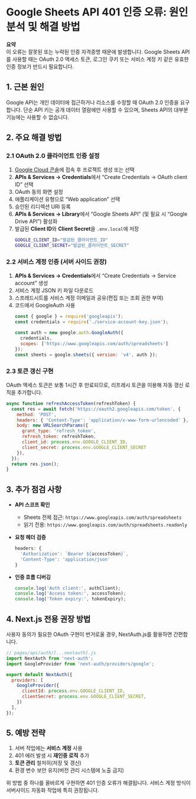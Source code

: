 # Google Sheets API 401 인증 오류: 원인 분석 및 해결 방법

**요약**  
이 오류는 잘못된 또는 누락된 인증 자격증명 때문에 발생합니다. Google Sheets API를 사용할 때는 OAuth 2.0 액세스 토큰, 로그인 쿠키 또는 서비스 계정 키 같은 유효한 인증 정보가 반드시 필요합니다.

## 1. 근본 원인  
Google API는 개인 데이터에 접근하거나 리소스를 수정할 때 OAuth 2.0 인증을 요구합니다. 단순 API 키는 공개 데이터 열람에만 사용할 수 있으며, Sheets API의 대부분 기능에는 사용할 수 없습니다.

## 2. 주요 해결 방법  

### 2.1 OAuth 2.0 클라이언트 인증 설정  
1. [Google Cloud 콘솔](https://console.cloud.google.com)에 접속 후 프로젝트 생성 또는 선택  
2. **APIs & Services → Credentials**에서 “Create Credentials → OAuth client ID” 선택  
3. OAuth 동의 화면 설정  
4. 애플리케이션 유형으로 “Web application” 선택  
5. 승인된 리디렉션 URI 등록  
6. **APIs & Services → Library**에서 “Google Sheets API” (및 필요 시 “Google Drive API”) 활성화  
7. 발급된 **Client ID**와 **Client Secret**을 `.env.local`에 저장  
   ```bash
   GOOGLE_CLIENT_ID="발급된_클라이언트_ID"
   GOOGLE_CLIENT_SECRET="발급된_클라이언트_SECRET"
   ```

### 2.2 서비스 계정 인증 (서버 사이드 권장)  
1. **APIs & Services → Credentials**에서 “Create Credentials → Service account” 생성  
2. 서비스 계정 JSON 키 파일 다운로드  
3. 스프레드시트를 서비스 계정 이메일과 공유(편집 또는 조회 권한 부여)  
4. 코드에서 GoogleAuth 사용  
   ```javascript
   const { google } = require('googleapis');
   const credentials = require('./service-account-key.json');

   const auth = new google.auth.GoogleAuth({
     credentials,
     scopes: ['https://www.googleapis.com/auth/spreadsheets']
   });
   const sheets = google.sheets({ version: 'v4', auth });
   ```

### 2.3 토큰 갱신 구현  
OAuth 액세스 토큰은 보통 1시간 후 만료되므로, 리프레시 토큰을 이용해 자동 갱신 로직을 추가합니다.
```javascript
async function refreshAccessToken(refreshToken) {
  const res = await fetch('https://oauth2.googleapis.com/token', {
    method: 'POST',
    headers: { 'Content-Type': 'application/x-www-form-urlencoded' },
    body: new URLSearchParams({
      grant_type: 'refresh_token',
      refresh_token: refreshToken,
      client_id: process.env.GOOGLE_CLIENT_ID,
      client_secret: process.env.GOOGLE_CLIENT_SECRET
    }),
  });
  return res.json();
}
```

## 3. 추가 점검 사항  

- **API 스코프 확인**  
  - Sheets 전체 접근: `https://www.googleapis.com/auth/spreadsheets`  
  - 읽기 전용: `https://www.googleapis.com/auth/spreadsheets.readonly`

- **요청 헤더 검증**  
  ```javascript
  headers: {
    'Authorization': `Bearer ${accessToken}`,
    'Content-Type': 'application/json'
  }
  ```

- **인증 흐름 디버깅**  
  ```javascript
  console.log('Auth client:', authClient);
  console.log('Access token:', accessToken);
  console.log('Token expiry:', tokenExpiry);
  ```

## 4. Next.js 전용 권장 방법  
사용자 동의가 필요한 OAuth 구현이 번거로울 경우, NextAuth.js를 활용하면 간편합니다.
```javascript
// pages/api/auth/[...nextauth].js
import NextAuth from 'next-auth';
import GoogleProvider from 'next-auth/providers/google';

export default NextAuth({
  providers: [
    GoogleProvider({
      clientId: process.env.GOOGLE_CLIENT_ID,
      clientSecret: process.env.GOOGLE_CLIENT_SECRET,
    })
  ],
});
```

## 5. 예방 전략  
1. 서버 작업에는 **서비스 계정** 사용  
2. 401 에러 발생 시 **재인증 로직** 추가  
3. **토큰 관리** 철저히(저장 및 갱신)  
4. 환경 변수 보안 유지(버전 관리 시스템에 노출 금지)  

위 방법 중 하나를 올바르게 구현하면 401 인증 오류가 해결됩니다. 서비스 계정 방식이 서버사이드 자동화 작업에 특히 권장됩니다.